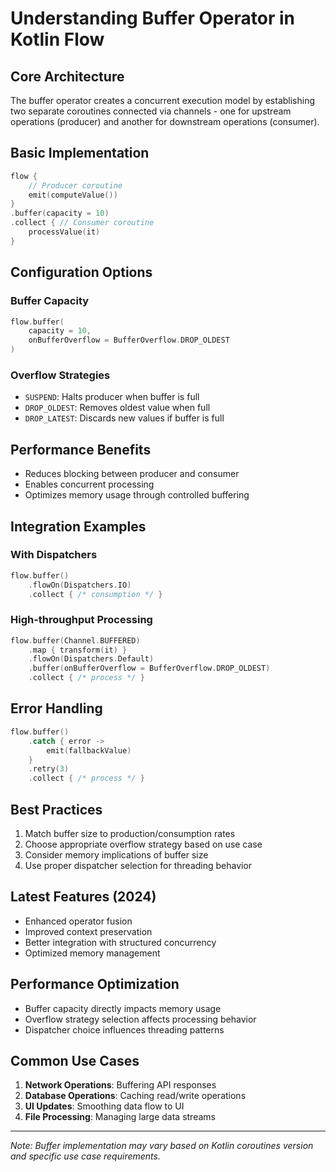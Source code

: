 # Understanding Buffer Operator in Kotlin Flow

## Core Architecture 
The buffer operator creates a concurrent execution model by establishing two separate coroutines connected via channels - one for upstream operations (producer) and another for downstream operations (consumer).

## Basic Implementation
```kotlin 
flow {
    // Producer coroutine
    emit(computeValue())
}
.buffer(capacity = 10)
.collect { // Consumer coroutine 
    processValue(it)
}
```

## Configuration Options

### Buffer Capacity
```kotlin
flow.buffer(
    capacity = 10,
    onBufferOverflow = BufferOverflow.DROP_OLDEST
)
```

### Overflow Strategies
- `SUSPEND`: Halts producer when buffer is full
- `DROP_OLDEST`: Removes oldest value when full
- `DROP_LATEST`: Discards new values if buffer is full

## Performance Benefits
- Reduces blocking between producer and consumer
- Enables concurrent processing
- Optimizes memory usage through controlled buffering

## Integration Examples

### With Dispatchers
```kotlin
flow.buffer()
    .flowOn(Dispatchers.IO)
    .collect { /* consumption */ }
```

### High-throughput Processing
```kotlin
flow.buffer(Channel.BUFFERED)
    .map { transform(it) }
    .flowOn(Dispatchers.Default)
    .buffer(onBufferOverflow = BufferOverflow.DROP_OLDEST)
    .collect { /* process */ }
```

## Error Handling
```kotlin
flow.buffer()
    .catch { error -> 
        emit(fallbackValue)
    }
    .retry(3)
    .collect { /* process */ }
```

## Best Practices
1. Match buffer size to production/consumption rates
2. Choose appropriate overflow strategy based on use case
3. Consider memory implications of buffer size
4. Use proper dispatcher selection for threading behavior

## Latest Features (2024)
- Enhanced operator fusion
- Improved context preservation
- Better integration with structured concurrency
- Optimized memory management

## Performance Optimization
- Buffer capacity directly impacts memory usage
- Overflow strategy selection affects processing behavior
- Dispatcher choice influences threading patterns

## Common Use Cases
1. **Network Operations**: Buffering API responses
2. **Database Operations**: Caching read/write operations
3. **UI Updates**: Smoothing data flow to UI
4. **File Processing**: Managing large data streams

---
*Note: Buffer implementation may vary based on Kotlin coroutines version and specific use case requirements.*
```